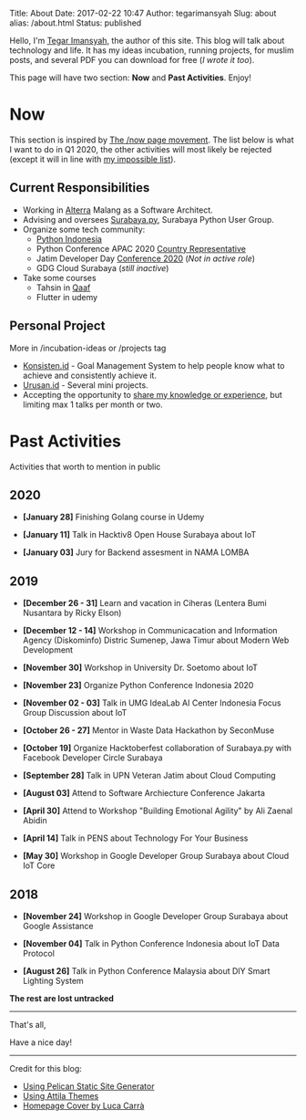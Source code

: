 Title: About
Date: 2017-02-22 10:47
Author: tegarimansyah
Slug: about
alias: /about.html
Status: published

Hello, I'm [Tegar Imansyah](https://linkedin.com/in/tegarimansyah), the author of this site. This blog will talk about technology and life. It has my ideas incubation, running projects, for muslim posts, and several PDF you can download for free (_I wrote it too_). 

This page will have two section: **Now** and **Past Activities**. Enjoy!

# Now

This section is inspired by [The /now page movement](https://sivers.org/nowff). The list below is what I want to do in Q1 2020, the other activities will most likely be rejected (except it will in line with [my impossible list](/pages/impossible-list)).

## Current Responsibilities

- Working in [Alterra](https://alterra.id) Malang as a Software Architect.
- Advising and oversees [Surabaya.py](https://t.me/surabayadotpy), Surabaya Python User Group.
- Organize some tech community: 
    - [Python Indonesia](https://t.me/pythonID)
    - Python Conference APAC 2020 [Country Representative](https://wiki.python.org/moin/PyConAPAC/Community)
    - Jatim Developer Day [Conference 2020](http://jatimdevday.id/) (_Not in active role_)
    - GDG Cloud Surabaya (_still inactive_)
- Take some courses
    - Tahsin in [Qaaf](http://qaaf.web.id/)
    - Flutter in udemy

## Personal Project

More in /incubation-ideas or /projects tag

- [Konsisten.id](https://konsisten.id) - Goal Management System to help people know what to achieve and consistently achieve it.
- [Urusan.id](https://urusan.id) - Several mini projects.
- Accepting the opportunity to [share my knowledge or experience](/pages/talk), but limiting max 1 talks per month or two.

# Past Activities

Activities that worth to mention in public

## 2020

- **[January 28]** Finishing Golang course in Udemy

- **[January 11]** Talk in Hacktiv8 Open House Surabaya about IoT

- **[January 03]** Jury for Backend assesment in NAMA LOMBA

## 2019

- **[December 26 - 31]** Learn and vacation in Ciheras (Lentera Bumi Nusantara by Ricky Elson)

- **[December 12 - 14]** Workshop in Communicacation and Information Agency (Diskominfo) Distric Sumenep, Jawa Timur about Modern Web Development 

- **[November 30]** Workshop in University Dr. Soetomo about IoT

- **[November 23]** Organize Python Conference Indonesia 2020

- **[November 02 - 03]** Talk in UMG IdeaLab AI Center Indonesia Focus Group Discussion about IoT

- **[October 26 - 27]** Mentor in Waste Data Hackathon by SeconMuse

- **[October 19]** Organize Hacktoberfest collaboration of Surabaya.py with Facebook Developer Circle Surabaya

- **[September 28]** Talk in UPN Veteran Jatim about Cloud Computing 

- **[August 03]** Attend to Software Archiecture Conference Jakarta

- **[April 30]** Attend to Workshop "Building Emotional Agility" by Ali Zaenal Abidin

- **[April 14]** Talk in PENS about Technology For Your Business

- **[May 30]** Workshop in Google Developer Group Surabaya about Cloud IoT Core

## 2018

- **[November 24]** Workshop in Google Developer Group Surabaya about Google Assistance

- **[November 04]** Talk in Python Conference Indonesia about IoT Data Protocol

- **[August 26]** Talk in Python Conference Malaysia about DIY Smart Lighting System

**The rest are lost untracked**

---

That's all,

Have a nice day!

----

Credit for this blog:

* [Using Pelican Static Site Generator](https://github.com/getpelican/pelican)
* [Using Attila Themes](https://github.com/arulrajnet/attila)
* <a href="https://unsplash.com/@lucthelight?utm_medium=referral&amp;utm_campaign=photographer-credit&amp;utm_content=creditBadge" target="_blank" rel="noopener noreferrer" title="Download free do whatever you want high-resolution photos from Luca Carrà">Homepage Cover by Luca Carrà</a>
